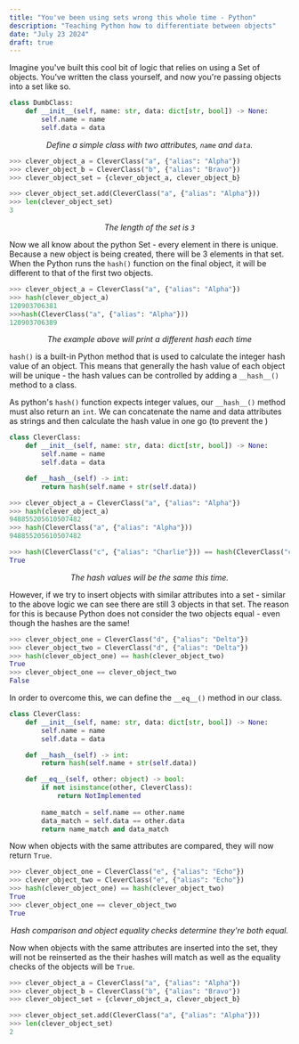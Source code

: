 ```yaml
---
title: "You've been using sets wrong this whole time - Python"
description: "Teaching Python how to differentiate between objects"
date: "July 23 2024"
draft: true
---
```


Imagine you've built this cool bit of logic that relies on using a Set of objects. You've written the class yourself, and now you're passing objects into a set like so.

```python
class DumbClass:
    def __init__(self, name: str, data: dict[str, bool]) -> None:
        self.name = name
        self.data = data

```
<center><i>Define a simple class with two attributes, <code>name</code> and <code>data</code>.</i></center>

```python
>>> clever_object_a = CleverClass("a", {"alias": "Alpha"})
>>> clever_object_b = CleverClass("b", {"alias": "Bravo"})
>>> clever_object_set = {clever_object_a, clever_object_b}

>>> clever_object_set.add(CleverClass("a", {"alias": "Alpha"}))
>>> len(clever_object_set)
3
```
<center><i>The length of the set is <code>3</code></i></center>

Now we all know about the python Set - every element in there is unique. Because a new object is being created, there will be 3 elements in that set. When the Python runs the `hash()` function on the final object, it will be different to that of the first two objects.

```python
>>> clever_object_a = CleverClass("a", {"alias": "Alpha"})
>>> hash(clever_object_a)
120903706381
>>>hash(CleverClass("a", {"alias": "Alpha"}))
120903706389
```
<center><i>The example above will print a different hash each time</i></center>

`hash()` is a built-in Python method that is used to calculate the integer hash value of an object. This means that generally the hash value of each object will be unique - the hash values can be controlled by adding a  `__hash__()` method to a class.

As python's `hash()` function expects integer values, our `__hash__()` method must also return an `int`. We can concatenate the name and data attributes as strings and then calculate the hash value in one go (to prevent the )

```python
class CleverClass:
    def __init__(self, name: str, data: dict[str, bool]) -> None:
        self.name = name
        self.data = data

	def __hash__(self) -> int:
		return hash(self.name + str(self.data))
```

```python
>>> clever_object_a = CleverClass("a", {"alias": "Alpha"})
>>> hash(clever_object_a)
948855205610507482
>>> hash(CleverClass("a", {"alias": "Alpha"}))
948855205610507482

>>> hash(CleverClass("c", {"alias": "Charlie"})) == hash(CleverClass("c", {"alias": "Charlie"}))
True
```
<center><i>The hash values will be the same this time.</i></center>

However, if we try to insert objects with similar attributes into a set - similar to the above logic  we can see there are still 3 objects in that set. The reason for this is because Python does not consider the two objects equal - even though the hashes are the same!

```python
>>> clever_object_one = CleverClass("d", {"alias": "Delta"})
>>> clever_object_two = CleverClass("d", {"alias": "Delta"})
>>> hash(clever_object_one) == hash(clever_object_two)
True
>>> clever_object_one == clever_object_two
False
```

In order to overcome this, we can define the `__eq__()` method in our class. 

```python
class CleverClass:
    def __init__(self, name: str, data: dict[str, bool]) -> None:
        self.name = name
        self.data = data

	def __hash__(self) -> int:
		return hash(self.name + str(self.data))

	def __eq__(self, other: object) -> bool:
		if not isinstance(other, CleverClass):
			return NotImplemented
		
		name_match = self.name == other.name
		data_match = self.data == other.data
		return name_match and data_match
```

Now when objects with the same attributes are compared, they will now return `True`.

```python
>>> clever_object_one = CleverClass("e", {"alias": "Echo"})
>>> clever_object_two = CleverClass("e", {"alias": "Echo"})
>>> hash(clever_object_one) == hash(clever_object_two)
True
>>> clever_object_one == clever_object_two
True
```
<center><i>Hash comparison and object equality checks determine they're both equal. </i></center>

Now when objects with the same attributes are inserted into the set, they will not be reinserted as the their hashes will match as well as the equality checks of the objects will be `True`.

```python
>>> clever_object_a = CleverClass("a", {"alias": "Alpha"})
>>> clever_object_b = CleverClass("b", {"alias": "Bravo"})
>>> clever_object_set = {clever_object_a, clever_object_b}

>>> clever_object_set.add(CleverClass("a", {"alias": "Alpha"}))
>>> len(clever_object_set)
2
```
